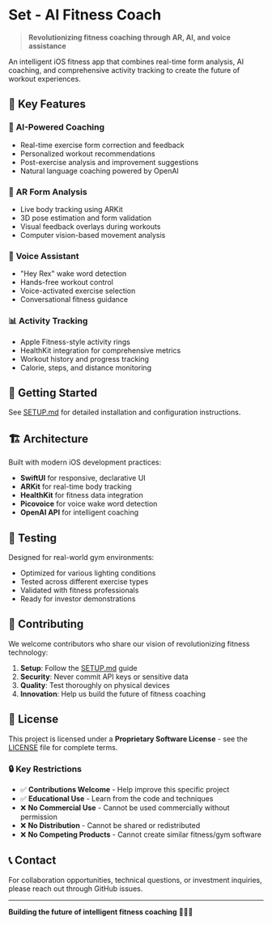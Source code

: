 # Set - AI Fitness Coach

> **Revolutionizing fitness coaching through AR, AI, and voice assistance**

An intelligent iOS fitness app that combines real-time form analysis, AI coaching, and comprehensive activity tracking to create the future of workout experiences.

## 🌟 Key Features

### 🤖 **AI-Powered Coaching**
- Real-time exercise form correction and feedback
- Personalized workout recommendations
- Post-exercise analysis and improvement suggestions
- Natural language coaching powered by OpenAI

### 📱 **AR Form Analysis**
- Live body tracking using ARKit
- 3D pose estimation and form validation
- Visual feedback overlays during workouts
- Computer vision-based movement analysis

### 🎤 **Voice Assistant**
- "Hey Rex" wake word detection
- Hands-free workout control
- Voice-activated exercise selection
- Conversational fitness guidance

### 📊 **Activity Tracking**
- Apple Fitness-style activity rings
- HealthKit integration for comprehensive metrics
- Workout history and progress tracking
- Calorie, steps, and distance monitoring


## 🚀 Getting Started

See [SETUP.md](SETUP.md) for detailed installation and configuration instructions.

## 🏗️ Architecture

Built with modern iOS development practices:
- **SwiftUI** for responsive, declarative UI
- **ARKit** for real-time body tracking
- **HealthKit** for fitness data integration
- **Picovoice** for voice wake word detection
- **OpenAI API** for intelligent coaching


## 🧪 Testing

Designed for real-world gym environments:
- Optimized for various lighting conditions
- Tested across different exercise types
- Validated with fitness professionals
- Ready for investor demonstrations

## 🤝 Contributing

We welcome contributors who share our vision of revolutionizing fitness technology:

1. **Setup**: Follow the [SETUP.md](SETUP.md) guide
2. **Security**: Never commit API keys or sensitive data
3. **Quality**: Test thoroughly on physical devices
4. **Innovation**: Help us build the future of fitness coaching

## 📄 License

This project is licensed under a **Proprietary Software License** - see the [LICENSE](LICENSE) file for complete terms.

### 🔒 **Key Restrictions**
- ✅ **Contributions Welcome** - Help improve this specific project
- ✅ **Educational Use** - Learn from the code and techniques
- ❌ **No Commercial Use** - Cannot be used commercially without permission
- ❌ **No Distribution** - Cannot be shared or redistributed
- ❌ **No Competing Products** - Cannot create similar fitness/gym software

## 📞 Contact

For collaboration opportunities, technical questions, or investment inquiries, please reach out through GitHub issues.

---

**Building the future of intelligent fitness coaching** 🏋️‍♂️✨
